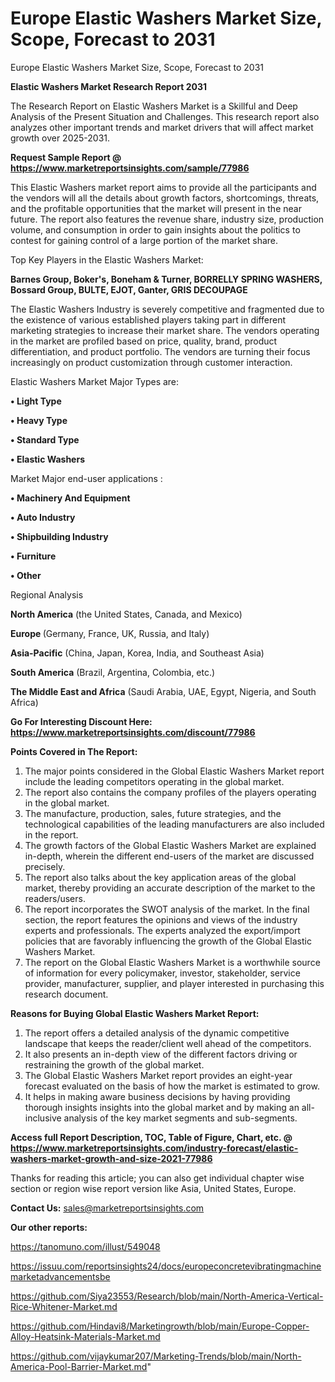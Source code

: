 # Europe Elastic Washers Market Size, Scope, Forecast to 2031
Europe Elastic Washers Market Size, Scope, Forecast to 2031

<strong>Elastic Washers Market Research Report 2031</strong>

The Research Report on Elastic Washers Market is a Skillful and Deep Analysis of the Present Situation and Challenges. This research report also analyzes other important trends and market drivers that will affect market growth over 2025-2031.

<strong>Request Sample Report @ <a href=https://www.marketreportsinsights.com/sample/77986>https://www.marketreportsinsights.com/sample/77986</a></strong>

This Elastic Washers market report aims to provide all the participants and the vendors will all the details about growth factors, shortcomings, threats, and the profitable opportunities that the market will present in the near future. The report also features the revenue share, industry size, production volume, and consumption in order to gain insights about the politics to contest for gaining control of a large portion of the market share.

Top Key Players in the Elastic Washers Market:

<strong>Barnes Group, Boker&#39;s, Boneham & Turner, BORRELLY SPRING WASHERS, Bossard Group, BULTE, EJOT, Ganter, GRIS DECOUPAGE</strong>

The Elastic Washers Industry is severely competitive and fragmented due to the existence of various established players taking part in different marketing strategies to increase their market share. The vendors operating in the market are profiled based on price, quality, brand, product differentiation, and product portfolio. The vendors are turning their focus increasingly on product customization through customer interaction.

Elastic Washers Market Major Types are:

<strong>• Light Type

• Heavy Type

• Standard Type

• Elastic Washers</strong>

Market Major end-user applications :

<strong>• Machinery And Equipment

• Auto Industry

• Shipbuilding Industry

• Furniture

• Other</strong>

Regional Analysis

</u><strong><b>North America</b></strong> (the United States, Canada, and Mexico)

<strong><b>Europe </b></strong>(Germany, France, UK, Russia, and Italy)

<strong><b>Asia-Pacific</b></strong> (China, Japan, Korea, India, and Southeast Asia)

<strong><b>South America</b></strong> (Brazil, Argentina, Colombia, etc.)

<strong><b>The Middle East and Africa</b></strong> (Saudi Arabia, UAE, Egypt, Nigeria, and South Africa)

<strong>Go For Interesting Discount Here: <a href=https://www.marketreportsinsights.com/discount/77986>https://www.marketreportsinsights.com/discount/77986</a></strong>

<strong>Points Covered in The Report:</strong>
<ol>
  <li>The major points considered in the Global Elastic Washers Market report include the leading competitors operating in the global market.</li>
  <li>The report also contains the company profiles of the players operating in the global market.</li>
  <li>The manufacture, production, sales, future strategies, and the technological capabilities of the leading manufacturers are also included in the report.</li>
  <li>The growth factors of the Global Elastic Washers Market are explained in-depth, wherein the different end-users of the market are discussed precisely.</li>
  <li>The report also talks about the key application areas of the global market, thereby providing an accurate description of the market to the readers/users.</li>
  <li>The report incorporates the SWOT analysis of the market. In the final section, the report features the opinions and views of the industry experts and professionals. The experts analyzed the export/import policies that are favorably influencing the growth of the Global Elastic Washers Market.</li>
  <li>The report on the Global Elastic Washers Market is a worthwhile source of information for every policymaker, investor, stakeholder, service provider, manufacturer, supplier, and player interested in purchasing this research document.</li>
</ol>
<strong>Reasons for Buying Global Elastic Washers Market Report:</strong>

<ol>
  <li>The report offers a detailed analysis of the dynamic competitive landscape that keeps the reader/client well ahead of the competitors.</li>
  <li>It also presents an in-depth view of the different factors driving or restraining the growth of the global market.</li>
  <li>The Global Elastic Washers Market report provides an eight-year forecast evaluated on the basis of how the market is estimated to grow.</li>
  <li>It helps in making aware business decisions by having providing thorough insights insights into the global market and by making an all-inclusive analysis of the key market segments and sub-segments.</li>
</ol>
<strong>Access full Report Description, TOC, Table of Figure, Chart, etc. @ <a href=https://www.marketreportsinsights.com/industry-forecast/elastic-washers-market-growth-and-size-2021-77986>https://www.marketreportsinsights.com/industry-forecast/elastic-washers-market-growth-and-size-2021-77986</a></strong>


Thanks for reading this article; you can also get individual chapter wise section or region wise report version like Asia, United States, Europe.

<strong>Contact Us:</strong>
sales@marketreportsinsights.com

<strong>Our other reports:</strong>

<a href=https://tanomuno.com/illust/549048>https://tanomuno.com/illust/549048</a>

<a href=https://issuu.com/reportsinsights24/docs/europeconcretevibratingmachinemarketadvancementsbe>https://issuu.com/reportsinsights24/docs/europeconcretevibratingmachinemarketadvancementsbe</a>

<a href=https://github.com/Siya23553/Research/blob/main/North-America-Vertical-Rice-Whitener-Market.md>https://github.com/Siya23553/Research/blob/main/North-America-Vertical-Rice-Whitener-Market.md</a>

<a href=https://github.com/Hindavi8/Marketingrowth/blob/main/Europe-Copper-Alloy-Heatsink-Materials-Market.md>https://github.com/Hindavi8/Marketingrowth/blob/main/Europe-Copper-Alloy-Heatsink-Materials-Market.md</a>

<a href=https://github.com/vijaykumar207/Marketing-Trends/blob/main/North-America-Pool-Barrier-Market.md>https://github.com/vijaykumar207/Marketing-Trends/blob/main/North-America-Pool-Barrier-Market.md</a>"

